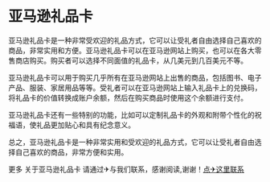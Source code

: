 # 亚马逊礼品卡

亚马逊礼品卡是一种非常受欢迎的礼品方式，它可以让受礼者自由选择自己喜欢的商品，非常实用和方便。亚马逊礼品卡可以在亚马逊网站上购买，也可以在各大零售商店购买。购买者可以选择不同面值的礼品卡，从几美元到几百美元不等。

亚马逊礼品卡可以用于购买几乎所有在亚马逊网站上出售的商品，包括图书、电子产品、服装、家居用品等等。受礼者可以在亚马逊网站上输入礼品卡上的兑换码，将礼品卡的价值转换成账户余额，然后在购买商品时使用这个余额进行支付。

亚马逊礼品卡还有一些特别的功能，比如可以定制礼品卡的外观和附带个性化的祝福语，使礼品更加贴心和具有纪念意义。

总之，亚马逊礼品卡是一种非常实用和受欢迎的礼品方式，它可以让受礼者自由选择自己喜欢的商品，非常方便和实用。

更多 关于亚马逊礼品卡 请通过✈与我们联系，感谢阅读,谢谢！[点✈这里联系](https://t.me/jsksbsjsjp)
